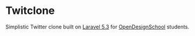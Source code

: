 # Twitclone

Simplistic Twitter clone built on [Laravel 5.3](http://laravel.com/docs/5.3) for [OpenDesignSchool](https://www.icademie.com/fr/theopendesignschool) students.
